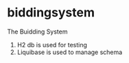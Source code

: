 # biddingsystem
The Buidding System

1. H2 db is used for testing
2. Liquibase is used to manage schema 

